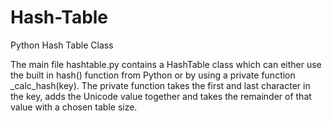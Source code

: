 # Hash-Table
Python Hash Table Class

The main file hashtable.py contains a HashTable class which can either use the built in hash() function from Python or by using a private function _calc_hash(key). The private function takes the first and last character in the key, adds the Unicode value together and takes the remainder of that value with a chosen table size.
